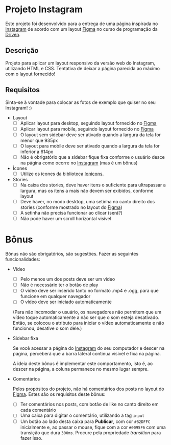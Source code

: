# Projeto Instagram

Este projeto foi desenvolvido para a entrega de uma página inspirada no [Instagram](https://www.instagram.com/) de acordo com um layout [Figma](https://www.figma.com/) no curso de programação da [Driven](https://www.driven.com.br/).

## Descrição

Projeto para aplicar um layout responsivo da versão web do Instagram, utilizando HTML e CSS. Tentativa de deixar a página parecida ao máximo com o layout fornecido!

## Requisitos

Sinta-se à vontade para colocar as fotos de exemplo que quiser no seu Instagram! :)

- Layout
    - [ ]  Aplicar layout para desktop, seguindo layout fornecido no [Figma](https://www.figma.com/)
    - [ ]  Aplicar layout para mobile, seguindo layout fornecido no [Figma](https://www.figma.com/)
    - [ ]  O layout sem sidebar deve ser ativado quando a largura da tela for menor que 935px
    - [ ]  O layout para mobile deve ser ativado quando a largura da tela for inferior a 614px
    - [ ]  Não é obrigatório que a sidebar fique fixa conforme o usuário desce na página como ocorre no [Instagram](https://www.instagram.com/) (mas é um bônus)

- Ícones
    - [ ]  Utilize os ícones da biblioteca [Ionicons](https://ionicons.com/).
    
- Stories
    - [ ]  Na caixa dos stories, deve haver itens o suficiente para ultrapassar a largura, mas os itens a mais não devem ser exibidos, conforme layout
    - [ ]  Deve haver, no modo desktop, uma setinha no canto direito dos stories (conforme mostrado no layout do [Figma](https://www.figma.com/))
    - [ ]  A setinha não precisa funcionar ao clicar (será?)
    - [ ]  Não pode haver um scroll horizontal visível

# Bônus

Bônus não são obrigatórios, são sugestões. Fazer as seguintes funcionalidades:

- Vídeo
    - [ ]  Pelo menos um dos posts deve ser um vídeo
    - [ ]  Não é necessário ter o botão de play
    - [ ]  O vídeo deve ser inserido tanto no formato .mp4 e .ogg, para que funcione em qualquer navegador
    - [ ]  O vídeo deve ser iniciado automaticamente
        
    (Para não incomodar o usuário, os navegadores não permitem que um vídeo toque automaticamente a não ser que o som esteja desativado. Então, se colocou o atributo para iniciar o vídeo automaticamente e não funcionou, desative o som dele.)
    
- Sidebar fixa
    
    Se você acessar a página do [Instagram](https://www.instagram.com/) do seu computador e descer na página, perceberá que a barra lateral continua visível e fixa na página.
    
    A ideia deste bônus é implementar este comportamento, isto é, ao descer na página, a coluna permanece no mesmo lugar sempre.
    
- Comentários
    
    Pelos propósitos do projeto, não há comentários dos posts no layout do [Figma](https://www.figma.com/). Estes são os requisitos deste bônus:
    
    - [ ]  Ter comentários nos posts, com botão de like no canto direito em cada comentário
    - [ ]  Uma caixa para digitar o comentário, utilizando a tag `input`
    - [ ]  Um botão ao lado desta caixa para **Publicar**, com cor `#B2DFFC` inicialmente e, ao passar o mouse, fique com a cor `#0095F6` com uma transição que dura `300ms`. Procure pela propriedade *transition* para fazer isso.